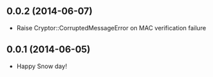 0.0.2 (2014-06-07)
------------------
* Raise Cryptor::CorruptedMessageError on MAC verification failure

0.0.1 (2014-06-05)
------------------
* Happy Snow day!
